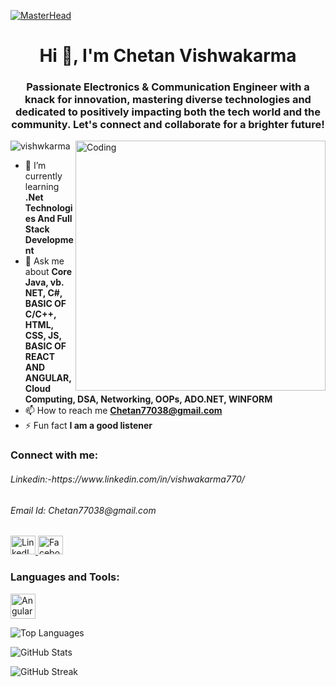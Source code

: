 [![MasterHead](https://firebasestorage.googleapis.com/v0/b/flexi-coding.appspot.com/o/dempgi7-520f8d5f-63d4-4453-8822-dbc149ae27f8.gif?alt=media&token=91c0c7b2-93c3-4029-b011-1a8703c5730d)](https://rishavchanda.io)

<h1 align="center">Hi 👋, I'm Chetan Vishwakarma</h1>
<h3 align="center">Passionate Electronics & Communication Engineer with a knack for innovation, mastering diverse technologies and dedicated to positively impacting both the tech world and the community. Let's connect and collaborate for a brighter future!</h3>

<img align="right" alt="Coding" width="400" src="https://cdn.dribbble.com/users/1162077/screenshots/3848914/programmer.gif">

<p align="left"> <img src="https://komarev.com/ghpvc/?username=vishwkarma&label=Profile%20views&color=0e75b6&style=flat" alt="vishwkarma" /> </p>

- 🌱 I’m currently learning **.Net Technologies And Full Stack Development**
- 💬 Ask me about **Core Java, vb. NET, C#, BASIC OF C/C++, HTML, CSS, JS, BASIC OF REACT AND ANGULAR, Cloud Computing, DSA, Networking, OOPs, ADO.NET, WINFORM**
- 📫 How to reach me **Chetan77038@gmail.com**
- ⚡ Fun fact **I am a good listener**

<h3 align="left">Connect with me: 
<h6>Linkedin:-https://www.linkedin.com/in/vishwakarma770/<h6>
   <h6 align="left"> 
Email Id: Chetan77038@gmail.com
</h6>
</h3>

<p align="left">
    <a href="https://linkedin.com/in/chetan-vishwakarma-a5a9921a7" target="_blank">
        <img src="https://raw.githubusercontent.com/rahuldkjain/github-profile-readme-generator/master/src/images/icons/Social/linked-in-alt.svg" alt="LinkedIn Profile" height="30" width="40" />
    </a>
    <a href="https://fb.com/profile.php?id=100008075613565" target="_blank">
        <img src="https://raw.githubusercontent.com/rahuldkjain/github-profile-readme-generator/master/src/images/icons/Social/facebook.svg" alt="Facebook Profile" height="30" width="40" />
    </a>
</p>

<h3>Languages and Tools:</h3>
<p>
    <a href="https://angular.io" target="_blank" rel="no opener no-referrer">
        <img src="https://angular.io/assets/images/logos/angular/angular.svg" alt="Angular" width="40" height="40"/>
    </a>
    <!-- Add more language and tool icons here -->
</p>

<div>
    <p align="left">
        <img src="https://github-readme-stats.vercel.app/api/top-langs?username=vishwkarma&show_icons=true&locale=en&layout=compact" alt="Top Languages" />
    </p>
    <p align="left">
        <img src="https://github-readme-stats.vercel.app/api?username=vishwkarma&show_icons=true&locale=en" alt="GitHub Stats" />
    </p>
</div>

<p>
    <img src="https://github-readme-streak-stats.herokuapp.com/?user=vishwkarma" alt="GitHub Streak" />
</p>
